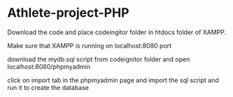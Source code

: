 # Athlete-project-PHP

 Download the code and place codeingitor folder in htdocs folder of XAMPP.

 Make sure that XAMPP is running on localhost:8080 port

 download the mydb.sql script from codeignitor folder and open localhost:8080/phpmyadmin 

 click on import tab in the phpmyadmin page and import the sql script and run it to create the database

